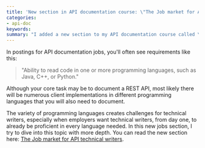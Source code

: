 ```yaml
---
title: 'New section in API documentation course: \"The Job market for API technical writers\"'
categories:
- api-doc
keywords: 
summary: "I added a new section to my API documentation course called \"The Job market for API technical writers.\" In this section, I try to elaborate on why knowledge of programming is often listed as a requirement in API documentation jobs, even if you're mainly documenting a REST API."
---
```


In postings for API documentation jobs, you'll often see requirements like this: 

>"Ability to read code in one or more programming languages, such as Java, C++, or Python." 

Although your core task may be to document a REST API, most likely there will be numerous client implementations in different programming languages that you will also need to document.

The variety of programming languages creates challenges for technical writers, especially when employers want technical writers, from day one, to already be proficient in every language needed. In this new jobs section, I try to dive into this topic with more depth. You can read the new section here: [The Job market for API technical writers](http://idratherbewriting.com/jobapis_overview/).